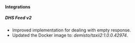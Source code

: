 
#### Integrations
##### DHS Feed v2
- Improved implementation for dealing with empty response.
- Updated the Docker image to: *demisto/taxii2:1.0.0.42974*.